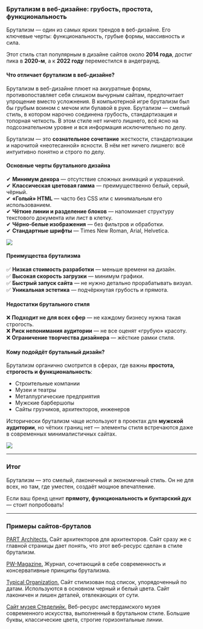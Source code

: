 ### **Брутализм в веб-дизайне: грубость, простота, функциональность**  

Брутализм — один из самых ярких трендов в веб-дизайне. Его ключевые черты: функциональность, грубые формы, массивность и сила.  

Этот стиль стал популярным в дизайне сайтов около **2014 года**, достиг пика в **2020-м**, а к **2022 году** переместился в андеграунд.  

#### **Что отличает брутализм в веб-дизайне?**  

Брутализм в веб-дизайне плюет на аккуратные формы, противопоставляет себя слишком вычурным сайтам, предпочитает упрощение вместо усложнения. В компьютерной игре брутализм был бы грубым воином с мечом или булавой в руке. Брутализм — смелый стиль, в котором нарочно соединена грубость, стандартизация и топорная четкость. В этом стиле нет ничего лишнего, всё ясно на подсознательном уровне и вся информация исключительно по делу.   

Брутализм — это **сознательное сочетание** жесткости, стандартизации и нарочитой «неотесанной» ясности. В нём нет ничего лишнего: всё интуитивно понятно и строго по делу.  

#### **Основные черты брутального дизайна**  

✔ **Минимум декора** — отсутствие сложных анимаций и украшений.  
✔ **Классическая цветовая гамма** — преимущественно белый, серый, чёрный.  
✔ **«Голый» HTML** — часто без CSS или с минимальным его использованием.  
✔ **Чёткие линии и разделение блоков** — напоминает структуру текстового документа или лист в клетку.  
✔ **Чёрно-белые изображения** — без фильтров и обработки.  
✔ **Стандартные шрифты** — Times New Roman, Arial, Helvetica.  

<img src="https://idbi.ru/upload/files/1/1965/11806637/original/3_1713263c7bb850b58789a733b72b6805.jpg"/>

#### **Преимущества брутализма**  

✅ **Низкая стоимость разработки** — меньше времени на дизайн.  
✅ **Высокая скорость загрузки** — минимум графики.  
✅ **Быстрый запуск сайта** — не нужно детально прорабатывать визуал.  
✅ **Уникальная эстетика** — подчёркнутая грубость и прямота.  

#### **Недостатки брутального стиля**  

❌ **Подходит не для всех сфер** — не каждому бизнесу нужна такая строгость.  
❌ **Риск непонимания аудитории** — не все оценят «грубую» красоту.  
❌ **Ограничение творчества дизайнера** — жёсткие рамки стиля.  

#### **Кому подойдёт брутальный дизайн?**  

Брутализм органично смотрится в сферах, где важны **простота, строгость и функциональность**:  

- Строительные компании  
- Музеи и театры  
- Металлургические предприятия  
- Мужские барбершопы  
- Сайты грузчиков, архитекторов, инженеров  

Исторически брутализм чаще используют в проектах для **мужской аудитории**, но чётких границ нет — элементы стиля встречаются даже в современных минималистичных сайтах.  

<img src="https://www.umi-cms.ru/images/cms/data/articles/brutalizm/brutal_sayt.jpg"/> 

---  

### **Итог**  
Брутализм — это смелый, лаконичный и экономичный стиль. Он не для всех, но там, где уместен, создаёт мощное впечатление.  

Если ваш бренд ценит **прямоту, функциональность и бунтарский дух** — стоит попробовать!  

---  

###  Примеры сайтов-бруталов
[PART Architects.](https://www.umi-cms.ru/go-out.php?url=http://part.archi/) Сайт архитекторов для архитекторов. Сайт сразу же с главной страницы дает понять, что этот веб-ресурс сделан в стиле брутализм. 

[PW-Magazine.](https://www.umi-cms.ru/go-out.php?url=https://www.pw-magazine.com/) Журнал, сочетающий в себе современность и консервативные принципы брутализма. 

[Typical Organization.](https://www.umi-cms.ru/go-out.php?url=https://www.typical-organization.com/) Сайт стилизован под список, упорядоченный по датам. Используются в основном черный и белый цвета. Сайт лаконичен и лишен деталей, отвлекающих от сути. 

[Сайт музея Стеделийк.](https://www.umi-cms.ru/go-out.php?url=https://www.stedelijk.nl/en) Веб-ресурс амстердамского музея современного искусства, выполненный в брутальном стиле. Большие буквы, классические цвета, строгие горизонтальные линии. 
